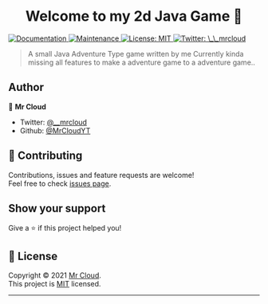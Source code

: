 <h1 align="center">Welcome to my 2d Java Game 👋</h1>
<p>
  <a href="https://github.com/kefranabg/readme-md-generator#readme" target="_blank">
    <img alt="Documentation" src="https://img.shields.io/badge/documentation-yes-brightgreen.svg" />
  </a>
  <a href="https://github.com/kefranabg/readme-md-generator/graphs/commit-activity" target="_blank">
    <img alt="Maintenance" src="https://img.shields.io/badge/Maintained%3F-yes-green.svg" />
  </a>
  <a href="https://github.com/kefranabg/readme-md-generator/blob/master/LICENSE" target="_blank">
    <img alt="License: MIT" src="https://img.shields.io/github/license/MrCloudYT/2d Java Game" />
  </a>
  <a href="https://twitter.com/\_\_mrcloud" target="_blank">
    <img alt="Twitter: \_\_mrcloud" src="https://img.shields.io/twitter/follow/\_\_mrcloud.svg?style=social" />
  </a>
</p>

> A small Java Adventure Type game written by me
> Currently kinda missing all features to make a adventure game to a adventure game..


## Author

👤 **Mr Cloud**

* Twitter: [@\_\_mrcloud](https://twitter.com/\_\_mrcloud)
* Github: [@MrCloudYT](https://github.com/MrCloudYT)

## 🤝 Contributing

Contributions, issues and feature requests are welcome!<br />Feel free to check [issues page](). 

## Show your support

Give a ⭐️ if this project helped you!

## 📝 License

Copyright © 2021 [Mr Cloud](https://github.com/MrCloudYT).<br />
This project is [MIT](https://github.com/kefranabg/readme-md-generator/blob/master/LICENSE) licensed.

***
